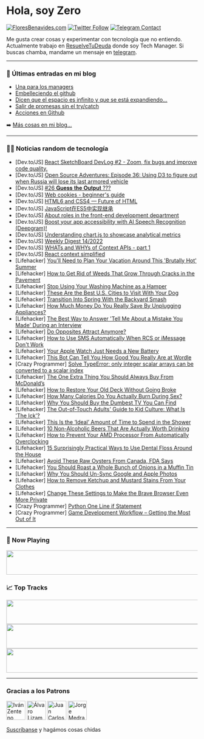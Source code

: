 # Hola, soy Zero

[![FloresBenavides.com](https://img.shields.io/website?down_message=oops&label=MiBlog&style=for-the-badge&up_message=online&url=https%3A%2F%2Ffloresbenavides.com)](https://floresbenavides.com) [![Twitter Follow](https://img.shields.io/twitter/follow/ZeroDragon?color=%231DA1F2&label=Follow&logo=twitter&logoColor=ffffff&style=for-the-badge)](https://twitter.com/zerodragon) [![Telegram Contact](https://img.shields.io/badge/escr%C3%ADbeme-ZeroDragon-%2326A5E4?style=for-the-badge&logo=telegram)](https://t.me/zerodragon)

Me gusta crear cosas y experimentar con tecnología que no entiendo.
Actualmente trabajo en [ResuelveTuDeuda](http://github.com/resuelve) donde soy Tech Manager.
Si buscas chamba, mandame un mensaje en [telegram](https://t.me/zerodragon).

---

### 📕 Últimas entradas en mi blog
<!-- BLOG-POST-LIST:START -->
- [Una para los managers](https://floresbenavides.com/una-para-los-managers/)
- [Embelleciendo el github](https://floresbenavides.com/embelleciendo-el-github/)
- [Dicen que el espacio es infinito y que se está expandiendo…](https://floresbenavides.com/dicen-que-el-espacio-es-infinito-y-que-se-esta-expandiendo/)
- [Salir de promesas sin el try/catch](https://floresbenavides.com/salir-de-promesas-sin-el-try-catch/)
- [Acciones en Github](https://floresbenavides.com/acciones-en-github/)
<!-- BLOG-POST-LIST:END -->

➡️ [Más cosas en mi blog...](https://floresbenavides.com)

---

### 👨‍💻 Noticias random de tecnología
<!-- TECH-POSTS:START -->
- [Dev.to/JS] [React SketchBoard DevLog #2 - Zoom, fix bugs and improve code quality.](https://dev.to/nordicbeaver/react-sketchboard-devlog-2-zoom-fix-bugs-and-improve-code-quality-2dcf)
- [Dev.to/JS] [Open Source Adventures: Episode 36: Using D3 to figure out when Russia will lose its last armored vehicle](https://dev.to/taw/open-source-adventures-episode-36-using-d3-to-figure-out-when-russia-will-lose-its-last-armored-vehicle-31jn)
- [Dev.to/JS] [#26 𝐆𝐮𝐞𝐬𝐬 𝐭𝐡𝐞 𝐎𝐮𝐭𝐩𝐮𝐭 ???](https://dev.to/shamgurav96/26--2hhd)
- [Dev.to/JS] [Web cookies - beginner&#39;s guide](https://dev.to/arikaturika/web-cookies-beginners-guide-28lh)
- [Dev.to/JS] [HTML6 and CSS4 — Future of HTML](https://dev.to/abhishek_159/html6-and-css4-future-of-html-2pbg)
- [Dev.to/JS] [JavaScript在ES5中实现继承](https://dev.to/ohmycode/javascriptzai-es5zhong-shi-xian-ji-cheng-46l6)
- [Dev.to/JS] [About roles in the front-end development department](https://dev.to/starbist/about-roles-in-the-front-end-development-department-1lj5)
- [Dev.to/JS] [Boost your app accessibility with AI Speech Recognition &lpar;Deepgram&rpar;!](https://dev.to/pavelee/boost-your-app-accessibility-with-ai-speech-recognition-deepgram-5fl9)
- [Dev.to/JS] [Understanding chart.js to showcase analytical metrics](https://dev.to/oathkeeper/understanding-chartjs-to-showcase-analytical-metrics-589n)
- [Dev.to/JS] [Weekly Digest 14/2022](https://dev.to/marcobiedermann/weekly-digest-142022-2of4)
- [Dev.to/JS] [WHATs and WHYs of Context APIs - part 1](https://dev.to/roythedev/whats-and-whys-of-context-apis-part-1-1423)
- [Dev.to/JS] [React context simplified](https://dev.to/coloene/react-context-simplified-8dn)
- [Lifehacker] [You&#39;ll Need to Plan Your Vacation Around This &#39;Brutally Hot&#39; Summer](https://lifehacker.com/youll-need-to-plan-your-vacation-around-this-brutally-h-1848773494)
- [Lifehacker] [How to Get Rid of Weeds That Grow Through Cracks in the Pavement](https://lifehacker.com/how-to-get-rid-of-weeds-that-grow-through-cracks-in-the-1848771475)
- [Lifehacker] [Stop Using Your Washing Machine as a Hamper](https://lifehacker.com/stop-using-your-washing-machine-as-a-hamper-1848771464)
- [Lifehacker] [These Are the Best U.S. Cities to Visit With Your Dog](https://lifehacker.com/these-are-the-best-u-s-cities-to-visit-with-your-dog-1848771493)
- [Lifehacker] [Transition Into Spring With the Backyard Smash](https://lifehacker.com/transition-into-spring-with-the-backyard-smash-1848770356)
- [Lifehacker] [How Much Money Do You Really Save By Unplugging Appliances?](https://lifehacker.com/how-much-money-do-you-really-save-by-unplugging-applian-1848763594)
- [Lifehacker] [The Best Way to Answer &#39;Tell Me About a Mistake You Made&#39; During an Interview](https://lifehacker.com/the-best-way-to-answer-tell-me-about-a-mistake-you-made-1848770251)
- [Lifehacker] [Do Opposites Attract Anymore?](https://lifehacker.com/do-opposites-attract-anymore-1848728003)
- [Lifehacker] [How to Use SMS Automatically When RCS or iMessage Don&#39;t Work](https://lifehacker.com/how-to-use-sms-automatically-when-rcs-or-imessage-dont-1848768400)
- [Lifehacker] [Your Apple Watch Just Needs a New Battery](https://lifehacker.com/your-apple-watch-just-needs-a-new-battery-1848769007)
- [Lifehacker] [This Bot Can Tell You How Good You Really Are at Wordle](https://lifehacker.com/this-bot-can-tell-you-how-good-you-really-are-at-wordle-1848769075)
- [Crazy Programmer] [Solve TypeError: only integer scalar arrays can be converted to a scalar index](https://www.thecrazyprogrammer.com/2022/04/only-integer-scalar-arrays-can-be-converted-to-a-scalar-index.html)
- [Lifehacker] [The One Extra Thing You Should Always Buy From McDonald’s](https://lifehacker.com/the-one-extra-thing-you-should-always-buy-from-mcdonald-1848765527)
- [Lifehacker] [How to Restore Your Old Deck Without Going Broke](https://lifehacker.com/how-to-restore-your-old-deck-without-going-broke-1848764994)
- [Lifehacker] [How Many Calories Do You Actually Burn During Sex?](https://lifehacker.com/how-many-calories-do-you-actually-burn-during-sex-1848764963)
- [Lifehacker] [Why You Should Buy the Dumbest TV You Can Find](https://lifehacker.com/why-you-should-buy-the-dumbest-tv-you-can-find-1848768646)
- [Lifehacker] [The Out-of-Touch Adults&#39; Guide to Kid Culture: What Is &#39;The Ick&#39;?](https://lifehacker.com/the-out-of-touch-adults-guide-to-kid-culture-what-is-t-1848767322)
- [Lifehacker] [This Is the ‘Ideal’ Amount of Time to Spend in the Shower](https://lifehacker.com/this-is-the-ideal-amount-of-time-to-spend-in-the-show-1848765787)
- [Lifehacker] [10 Non-Alcoholic Beers That Are Actually Worth Drinking](https://lifehacker.com/10-non-alcoholic-beers-that-are-actually-worth-drinking-1848764117)
- [Lifehacker] [How to Prevent Your AMD Processor From Automatically Overclocking](https://lifehacker.com/how-to-prevent-your-amd-processor-from-automatically-ov-1848764075)
- [Lifehacker] [15 Surprisingly Practical Ways to Use Dental Floss Around the House](https://lifehacker.com/15-surprisingly-practical-ways-to-use-dental-floss-arou-1848745159)
- [Lifehacker] [Avoid These Raw Oysters From Canada, FDA Says](https://lifehacker.com/avoid-these-raw-oysters-from-canada-fda-says-1848764765)
- [Lifehacker] [You Should Roast a Whole Bunch of Onions in a Muffin Tin](https://lifehacker.com/you-should-roast-a-whole-bunch-of-onions-in-a-muffin-ti-1848764907)
- [Lifehacker] [Why You Should Un-Sync Google and Apple Photos](https://lifehacker.com/why-you-should-un-sync-google-and-apple-photos-1848762896)
- [Lifehacker] [How to Remove Ketchup and Mustard Stains From Your Clothes](https://lifehacker.com/how-to-remove-ketchup-and-mustard-stains-from-your-clot-1848764558)
- [Lifehacker] [Change These Settings to Make the Brave Browser Even More Private](https://lifehacker.com/change-these-settings-to-make-the-brave-browser-even-mo-1848763348)
- [Crazy Programmer] [Python One Line if Statement](https://www.thecrazyprogrammer.com/2022/04/python-one-line-if.html)
- [Crazy Programmer] [Game Development Workflow – Getting the Most Out of It](https://www.thecrazyprogrammer.com/2022/04/game-development-workflow.html)<!-- TECH-POSTS:END -->

---

### 🎵 Now Playing
<a href="https://spotify-now-playing-dun.vercel.app/now-playing?open"><img src="https://spotify-now-playing-dun.vercel.app/now-playing" width="540" height="64"></a>

### 📈 Top Tracks
<a href="https://spotify-now-playing-dun.vercel.app/top-tracks?i=1&open"><img src="https://spotify-now-playing-dun.vercel.app/top-tracks?i=1" width="540" height="64"></a>
<a href="https://spotify-now-playing-dun.vercel.app/top-tracks?i=2&open"><img src="https://spotify-now-playing-dun.vercel.app/top-tracks?i=2" width="540" height="64"></a>
<a href="https://spotify-now-playing-dun.vercel.app/top-tracks?i=3&open"><img src="https://spotify-now-playing-dun.vercel.app/top-tracks?i=3" width="540" height="64"></a>

---

### Gracias a los Patrons
[<img src="https://avatars.githubusercontent.com/u/243380?v=4" alt="Iván Zenteno" width="50px">](https://github.com/k001) [<img src="https://avatars.githubusercontent.com/u/19955639?v=4" alt="Álvaro Lizama" width="50px">](https://github.com/alvarolizama) [<img src="https://avatars.githubusercontent.com/u/2718753?v=4" alt="Juan Carlos Ruiz" width="50px">](https://github.com/JuanCrg90) [<img src="https://avatars.githubusercontent.com/u/37025?v=4" alt="Jorge Medrano" width="50px">](https://github.com/h1pp1e) 

[Suscríbanse](https://www.patreon.com/zerodragon) y hagámos cosas chidas
